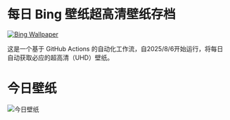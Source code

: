 # 每日 Bing 壁纸超高清壁纸存档
[![Bing Wallpaper](https://github.com/H2O-ME/Bing-Wallpaper/actions/workflows/main.yml/badge.svg)](https://github.com/H2O-ME/Bing-Wallpaper/actions/workflows/main.yml)

这是一个基于 GitHub Actions 的自动化工作流，自2025/8/6开始运行，将每日自动获取必应的超高清（UHD）壁纸。




# 今日壁纸
![今日壁纸](https://api.pearktrue.cn/api/bing/ "今日必应壁纸")
